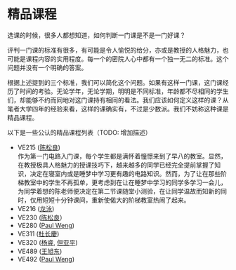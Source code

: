 # 精品课程

选课的时候，很多人都想知道，如何判断一门课是不是一门好课？

评判一门课的标准有很多，有可能是令人愉悦的给分，亦或是教授的人格魅力，也可能是课程内容的实用程度。每一个的密院人心中都有一个独一无二的标准。这个问题并没有一个明确的答案。

根据上述提到的三个标准，我们可以简化这个问题。如果有这样一门课，这门课经历了时间的考验。无论学年，无论学期，明明是不同标准，年龄都不尽相同的学生们，却能够不约而同地对这门课持有相同的看法。我们应该如何定义这样的课？从笔者大学四年的经验来看，这样的课确实有，不过是少数派。我们不妨称这种课是精品课程。

以下是一些公认的精品课程列表（TODO: 增加描述）

- VE215 ([陈松良](https://www.ji.sjtu.edu.cn/cn/about/faculty-staff/faculty-directory/faculty-detail/83/))  
  作为第一门电路入门课，每个学生都是满怀着憧憬来到了早八的教室。显然，在教授极具人格魅力的授课技巧下，越来越多的同学已经完全提前掌握了知识，决定在寝室内或是睡梦中学习更有趣的电路知识。然而，为了让在那些阶梯教室中的学生不再孤单，更考虑到在让在睡梦中学习的同学多学习一会儿，为同学着想的陈老师便决定在第二节课随堂小测验，在让同学温故而知新的同时，仅用短短十分钟课间，重新使偌大的阶梯教室热闹了起来。
- VE216 ([龙泳](https://www.ji.sjtu.edu.cn/cn/about/faculty-staff/faculty-directory/faculty-detail/102/))
- VE230 ([陈松良](https://www.ji.sjtu.edu.cn/cn/about/faculty-staff/faculty-directory/faculty-detail/83/)）
- VE280 ([Paul Weng](https://www.ji.sjtu.edu.cn/cn/about/faculty-staff/faculty-directory/faculty-detail/138/))
- VE311 ([杜长慶](https://www.ji.sjtu.edu.cn/cn/about/faculty-staff/faculty-directory/faculty-detail/126/))
- VE320 ([杨睿](https://www.ji.sjtu.edu.cn/cn/about/faculty-staff/faculty-directory/faculty-detail/147/), [但亚平](https://www.ji.sjtu.edu.cn/cn/about/faculty-staff/faculty-directory/faculty-detail/86/))
- VE489 ([王旭东](https://www.ji.sjtu.edu.cn/cn/about/faculty-staff/faculty-directory/faculty-detail/136/))
- VE492 ([Paul Weng](https://www.ji.sjtu.edu.cn/cn/about/faculty-staff/faculty-directory/faculty-detail/138/))
